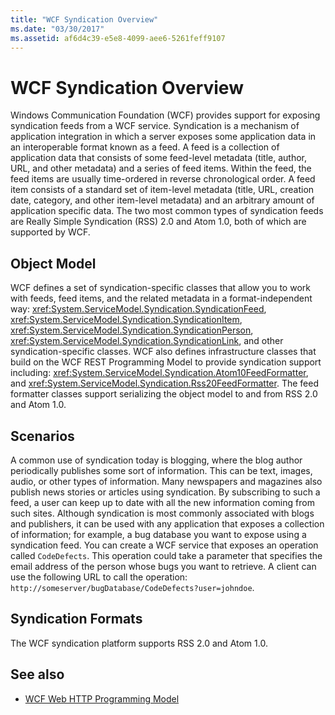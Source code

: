 ```yaml
---
title: "WCF Syndication Overview"
ms.date: "03/30/2017"
ms.assetid: af6d4c39-e5e8-4099-aee6-5261feff9107
---
```

# WCF Syndication Overview
Windows Communication Foundation (WCF) provides support for exposing syndication feeds from a WCF service. Syndication is a mechanism of application integration in which a server exposes some application data in an interoperable format known as a feed. A feed is a collection of application data that consists of some feed-level metadata (title, author, URL, and other metadata) and a series of feed items. Within the feed, the feed items are usually time-ordered in reverse chronological order. A feed item consists of a standard set of item-level metadata (title, URL, creation date, category, and other item-level metadata) and an arbitrary amount of application specific data. The two most common types of syndication feeds are Really Simple Syndication (RSS) 2.0 and Atom 1.0, both of which are supported by WCF.  
  
## Object Model  
 WCF defines a set of syndication-specific classes that allow you to work with feeds, feed items, and the related metadata in a format-independent way: <xref:System.ServiceModel.Syndication.SyndicationFeed>, <xref:System.ServiceModel.Syndication.SyndicationItem>, <xref:System.ServiceModel.Syndication.SyndicationPerson>, <xref:System.ServiceModel.Syndication.SyndicationLink>, and other syndication-specific classes. WCF also defines infrastructure classes that build on the WCF REST Programming Model to provide syndication support including: <xref:System.ServiceModel.Syndication.Atom10FeedFormatter>, and  <xref:System.ServiceModel.Syndication.Rss20FeedFormatter>. The feed formatter classes support serializing the object model to and from RSS 2.0 and Atom 1.0.  
  
## Scenarios  
 A common use of syndication today is blogging, where the blog author periodically publishes some sort of information. This can be text, images, audio, or other types of information. Many newspapers and magazines also publish news stories or articles using syndication. By subscribing to such a feed, a user can keep up to date with all the new information coming from such sites. Although syndication is most commonly associated with blogs and publishers, it can be used with any application that exposes a collection of information; for example, a bug database you want to expose using a syndication feed. You can create a WCF service that exposes an operation called `CodeDefects`. This operation could take a parameter that specifies the email address of the person whose bugs you want to retrieve. A client can use the following URL to call the operation: `http://someserver/bugDatabase/CodeDefects?user=johndoe`.  
  
## Syndication Formats  
 The WCF syndication platform supports RSS 2.0 and Atom 1.0.  
  
## See also
- [WCF Web HTTP Programming Model](../../../../docs/framework/wcf/feature-details/wcf-web-http-programming-model.md)
